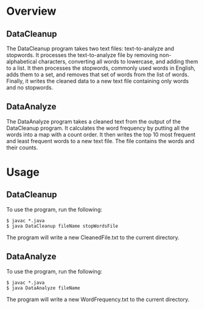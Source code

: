 # Overview
## DataCleanup
The DataCleanup program takes two text files: text-to-analyze and stopwords. It processes the text-to-analyze file by removing non-alphabetical characters, converting all words to lowercase, and adding them to a list. It then processes the stopwords, commonly used words in English, adds them to a set, and removes that set of words from the list of words. Finally, it writes the cleaned data to a new text file containing only words and no stopwords.

## DataAnalyze
The DataAnalyze program takes a cleaned text from the output of the DataCleanup program. It calculates the word frequency by putting all the words into a map with a count order. It then writes the top 10 most frequent and least frequent words to a new text file. The file contains the words and their counts.

# Usage
## DataCleanup
To use the program, run the following:
  ```
  $ javac *.java
  $ java DataCleanup fileName stopWordsFile
  ```
The program will write a new CleanedFile.txt to the current directory.

## DataAnalyze
To use the program, run the following:
  ```
  $ javac *.java
  $ java DataAnalyze fileName
  ```
The program will write a new WordFrequency.txt to the current directory.
